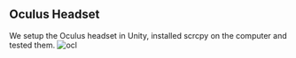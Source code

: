 ## Oculus Headset
We setup the Oculus headset in Unity, installed scrcpy on the computer and tested them.
![ocl](images/ocul1.jpg)

